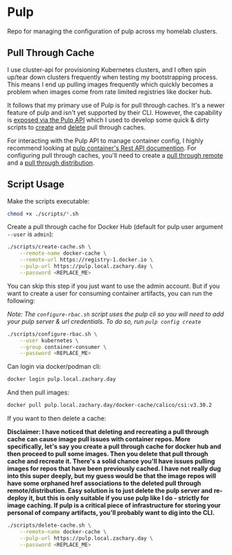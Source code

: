 # Pulp
Repo for managing the configuration of pulp across my homelab clusters.

## Pull Through Cache

I use cluster-api for provisioning Kubernetes clusters, and I often spin up/tear down clusters frequently when testing my bootstrapping process. This means I end up pulling images frequently which quickly becomes a problem when images come from rate limited registries like docker hub.

It follows that my primary use of Pulp is for pull through caches. It's a newer feature of pulp and isn't yet supported by their CLI. However, the capability is [exposed via the Pulp API](https://pulpproject.org/pulp_container/docs/admin/guides/pull-through-caching/) which I used to develop some quick & dirty scripts to [create](/scripts/create-cache.sh) and [delete](/scripts/delete-cache.sh) pull through caches. 

For interacting with the Pulp API to manage container config, I highly recommend looking at [pulp container's Rest API documention](https://pulpproject.org/pulp_container/restapi). For configuring pull through caches, you'll need to create a [pull through remote](https://pulpproject.org/pulp_container/restapi/#tag/Remotes:-Pull-Through) and a [pull through distribution](https://pulpproject.org/pulp_container/restapi/#tag/Distributions:-Pull-Through).

## Script Usage

Make the scripts executable:

```bash
chmod +x ./scripts/*.sh
```

Create a pull through cache for Docker Hub (default for pulp user argument `--user` is `admin`):

```bash
./scripts/create-cache.sh \
    --remote-name docker-cache \
    --remote-url https://registry-1.docker.io \
    --pulp-url https://pulp.local.zachary.day \
    --password <REPLACE_ME> 
```

You can skip this step if you just want to use the admin account. But if you want to create a user for consuming container artifacts, you can run the following:

*Note: The `configure-rbac.sh` script uses the pulp cli so you will need to add your pulp server & url credentials. To do so, run `pulp config create`*

```bash
./scripts/configure-rbac.sh \
    --user kubernetes \
    --group container-consumer \
    --password <REPLACE_ME> 
```

Can login via docker/podman cli:

```bash
docker login pulp.local.zachary.day
```

And then pull images:

```bash
docker pull pulp.local.zachary.day/docker-cache/calico/csi:v3.30.2
```

If you want to then delete a cache:

**Disclaimer: I have noticed that deleting and recreating a pull through cache can cause image pull issues with container repos. More specifically, let's say you create a pull through cache for docker hub and then proceed to pull some images. Then you delete that pull through cache and recreate it. There's a solid chance you'll have issues pulling images for repos that have been previously cached. I have not really dug into this super deeply, but my guess would be that the image repos will have some orphaned href associations to the deleted pull through remote/distribution. Easy solution is to just delete the pulp server and re-deploy it, but this is only suitable if you use pulp like I do - strictly for image caching. If pulp is a critical piece of infrastructure for storing your personal of company artifacts, you'll probably want to dig into the CLI.**

```bash
./scripts/delete-cache.sh \
    --remote-name docker-cache \
    --pulp-url https://pulp.local.zachary.day \
    --password <REPLACE_ME> 
```